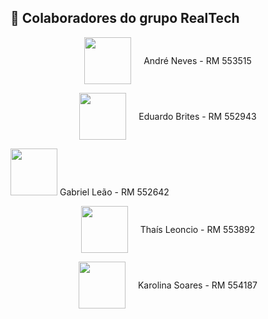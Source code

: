 ## 👑 <a>Colaboradores do grupo RealTech</a>
<div style="display: inline_block">
<p style="display: flex; gap: 20px; justify-content: center; align-items: center">
  <img src="https://github.com/Projeto-Dev-Aula/cp2-front-web-2sem/assets/145347801/6e0947c2-817e-4c07-9507-36cf683b08f3" width="75" height="75" />  André Neves - RM 553515 
</p>

<p style="display: flex; gap: 20px; justify-content: center; align-items: center">
  <img src="https://github.com/Projeto-Dev-Aula/cp2-front-web-2sem/assets/145347801/900140b6-2724-452a-a822-296d38ace27f" width="75" height="75" />  Eduardo Brites - RM 552943 <br>
</p>

<p>
  <img src="https://github.com/Projeto-Dev-Aula/cp2-front-web-2sem/assets/145347801/aa2590ea-10d1-4fbb-82f9-52e05fa5339a" width="75" height="75" />  Gabriel Leão - RM 552642 <br>
</p>

<p style="display: flex; gap: 20px; justify-content: center; align-items: center">
  <img src="https://github.com/Projeto-Dev-Aula/cp2-front-web-2sem/assets/145347801/60205ee0-38b2-44f3-bcaa-c1f84b0bdd0d" width="75" height="75" />  Thaís Leoncio - RM 553892 <br>
</p>

<p style="display: flex; gap: 20px; justify-content: center; align-items: center">
  <img src="https://github.com/Projeto-Dev-Aula/cp2-front-web-2sem/assets/145347801/addf3154-41e5-4227-ba6d-887d3ea737a1" width="75" height="75" /> Karolina Soares - RM 554187 
</p>
</div>


